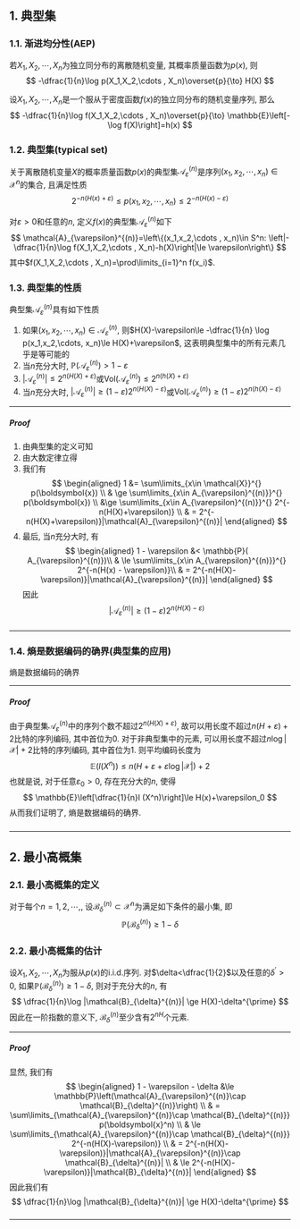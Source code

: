 ## 1. 典型集
### 1.1. 渐进均分性(AEP)
若$X_1,X_2,\cdots , X_n$为独立同分布的离散随机变量, 其概率质量函数为$p(x)$, 则
$$
-\dfrac{1}{n}\log p(X_1,X_2,\cdots , X_n)\overset{p}{\to} H(X)
$$

设$X_1,X_2,\cdots , X_n$是一个服从于密度函数$f(x)$的独立同分布的随机变量序列, 那么
$$
-\dfrac{1}{n}\log f(X_1,X_2,\cdots , X_n)\overset{p}{\to} \mathbb{E}\left[-\log f(X)\right]=h(x)
$$
### 1.2. 典型集(typical set)
关于离散随机变量$X$的概率质量函数$p(x)$的典型集$\mathcal{A}_{\varepsilon}^{(n)}$是序列$(x_1,x_2,\cdots ,x_n)\in \mathcal{X}^n$的集合, 且满足性质
$$
2^{-n(H(x)+\varepsilon)}\le p(x_1,x_2,\cdots , x_n)\le 2^{-n(H(x)-\varepsilon)}
$$

对$\varepsilon>0$和任意的$n$, 定义$f(x)$的典型集$\mathcal{A}^{(n)}_{\varepsilon}$如下
$$
\mathcal{A}_{\varepsilon}^{(n)}=\left\{(x_1,x_2,\cdots , x_n)\in S^n: \left|-\dfrac{1}{n}\log f(X_1,X_2,\cdots , X_n)-h(X)\right|\le \varepsilon\right\}
$$
其中$f(X_1,X_2,\cdots , X_n)=\prod\limits_{i=1}^n f(x_i)$. 

### 1.3. 典型集的性质
典型集$\mathcal{A}_{\varepsilon}^{(n)}$具有如下性质
1. 如果$(x_1,x_2,\cdots , x_n)\in \mathcal{A}_{\varepsilon}^{(n)}$, 则$H(X)-\varepsilon\le -\dfrac{1}{n} \log p(x_1,x_2,\cdots, x_n)\le H(X)+\varepsilon$, 这表明典型集中的所有元素几乎是等可能的
2. 当$n$充分大时, $\mathbb{P}(\mathcal{A}_{\varepsilon}^{(n)})>1-\varepsilon$
3. $|\mathcal{A}_{\varepsilon}^{(n)}|\le 2^{n(H(X)+\varepsilon)}$或$\mathrm{Vol}(\mathcal{A}^{(n)}_{\varepsilon})\le 2^{n(h(X)+\varepsilon)}$
4. 当$n$充分大时, $|\mathcal{A}_{\varepsilon}^{(n)}|\ge (1-\varepsilon)2^{n(H(X)-\varepsilon)}$或$\mathrm{Vol}(\mathcal{A}^{(n)}_{\varepsilon})\ge (1-\varepsilon)2^{n(h(X)-\varepsilon)}$

___
##### Proof
1. 由典型集的定义可知
2. 由大数定律立得
3. 我们有
   $$
   \begin{aligned} 
        1 &= \sum\limits_{x\in \mathcal{X}}^{} p(\boldsymbol{x}) \\ 
        & \ge \sum\limits_{x\in A_{\varepsilon}^{(n)}}^{} p(\boldsymbol{x}) \\
        &\ge \sum\limits_{x\in A_{\varepsilon}^{(n)}}^{} 2^{-n(H(X)+\varepsilon)} \\
        & = 2^{-n(H(X)+\varepsilon)}|\mathcal{A}_{\varepsilon}^{(n)}|
   \end{aligned}
   $$
4. 最后, 当$n$充分大时, 有
   $$
   \begin{aligned} 
        1 - \varepsilon &< \mathbb{P}( A_{\varepsilon}^{(n)})\\  
        & \le \sum\limits_{x\in A_{\varepsilon}^{(n)}}^{} 2^{-n(H(x) - \varepsilon)}\\
        & = 2^{-n(H(X)-\varepsilon)}|\mathcal{A}_{\varepsilon}^{(n)}|
   \end{aligned}
   $$
   因此
   $$
   |\mathcal{A}_{\varepsilon}^{(n)}|\ge (1-\varepsilon)2^{n(H(X)-\varepsilon)}
   $$
#####
___

### 1.4. 熵是数据编码的确界(典型集的应用)
熵是数据编码的确界
___
##### Proof
由于典型集$\mathcal{A}_{\varepsilon}^{(n)}$中的序列个数不超过$2^{n(H(X)+\varepsilon)}$, 故可以用长度不超过$n(H+\varepsilon)+2$比特的序列编码, 其中首位为$0$. 对于非典型集中的元素, 可以用长度不超过$n\log |\mathcal{X}|+2$比特的序列编码, 其中首位为$1$. 则平均编码长度为
$$
\mathbb{E}(l(X^n))\le n(H+\varepsilon+\varepsilon\log |\mathcal{X}|)+2
$$
也就是说, 对于任意$\varepsilon_0>0$, 存在充分大的$n$, 使得
$$
\mathbb{E}\left[\dfrac{1}{n}l (X^n)\right]\le H(x)+\varepsilon_0
$$
从而我们证明了, 熵是数据编码的确界. 
#####
___

## 2. 最小高概集
### 2.1. 最小高概集的定义
对于每个$n=1,2,\cdots,$, 设$\mathcal{B}_{\delta}^{(n)}\subset \mathcal{X}^n$为满足如下条件的最小集, 即
$$
\mathbb{P}\left(\mathcal{B}_{\delta}^{(n)}\right) \ge 1-\delta
$$

### 2.2. 最小高概集的估计
设$X_1, X_2, \cdots, X_n$为服从$p(x)$的i.i.d.序列. 对$\delta<\dfrac{1}{2}$以及任意的$\delta^{\prime}>0$, 如果$\mathbb{P}\left(\mathcal{B}_{\delta}^{(n)}\right) \ge 1-\delta$, 则对于充分大的$n$, 有
$$
\dfrac{1}{n}\log |\mathcal{B}_{\delta}^{(n)}| \ge H(X)-\delta^{\prime}
$$
因此在一阶指数的意义下, $\mathcal{B}_{\delta}^{(n)}$至少含有$2^{nH}$个元素. 
___
##### Proof
显然, 我们有
$$
\begin{aligned} 
   1 - \varepsilon - \delta &\le \mathbb{P}\left(\mathcal{A}_{\varepsilon}^{(n)}\cap \mathcal{B}_{\delta}^{(n)}\right) \\ 
   & = \sum\limits_{\mathcal{A}_{\varepsilon}^{(n)}\cap \mathcal{B}_{\delta}^{(n)}} p(\boldsymbol{x}^n) \\ 
   & \le \sum\limits_{\mathcal{A}_{\varepsilon}^{(n)}\cap \mathcal{B}_{\delta}^{(n)}} 2^{-n(H(X)-\varepsilon)} \\
   & = 2^{-n(H(X)-\varepsilon)}|\mathcal{A}_{\varepsilon}^{(n)}\cap \mathcal{B}_{\delta}^{(n)}| \\ 
   & \le 2^{-n(H(X)-\varepsilon)}|\mathcal{B}_{\delta}^{(n)}|
\end{aligned}
$$
因此我们有
$$
\dfrac{1}{n}\log |\mathcal{B}_{\delta}^{(n)}| \ge H(X)-\delta^{\prime}
$$
#####
___